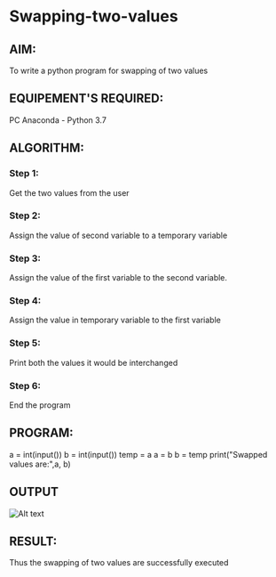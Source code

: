 # Swapping-two-values
## AIM:
To write a python program for swapping of two values
## EQUIPEMENT'S REQUIRED: 
PC
Anaconda - Python 3.7
## ALGORITHM: 
### Step 1:
Get the two values from the user
### Step 2: 
Assign the value of second variable to a temporary variable 
### Step 3: 
Assign the value of the first variable to the second variable.
### Step 4:  
Assign the value in temporary variable to the first variable
### Step 5: 
Print both the values it would be interchanged
### Step 6: 
End the program
## PROGRAM:
a = int(input())
b = int(input())
temp = a
a = b
b = temp
print("Swapped values are:",a, b)

## OUTPUT
![Alt text](https://file%2B.vscode-resource.vscode-cdn.net/d%3A/academics/python%20prgs/Swapping-two-values/swapping%20variables.png?version%3D1672138489251)

## RESULT:

Thus the swapping of two values are successfully executed




